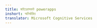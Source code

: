 ```yaml
---
title: মাইক্রোসফট powerapps
inshort: অনির্ধারিত
translator: Microsoft Cognitive Services
---
```




